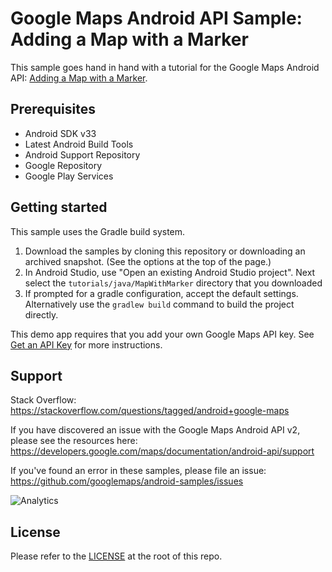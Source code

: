 Google Maps Android API Sample: Adding a Map with a Marker
==========================================================

This sample goes hand in hand with a tutorial for the Google Maps Android API:
[Adding a Map with a Marker](https://developers.google.com/maps/documentation/android-api/map-with-marker).

Prerequisites
--------------

- Android SDK v33
- Latest Android Build Tools
- Android Support Repository
- Google Repository
- Google Play Services

Getting started
---------------

This sample uses the Gradle build system.

1. Download the samples by cloning this repository or downloading an archived
  snapshot. (See the options at the top of the page.)
1. In Android Studio, use "Open an existing Android Studio project". Next select the 
  `tutorials/java/MapWithMarker` directory that you downloaded
1. If prompted for a gradle configuration, accept the default settings.
  Alternatively use the `gradlew build` command to build the project directly.

This demo app requires that you add your own Google Maps API key. See [Get an API Key](../../../docs/GET_AN_API_KEY.md) for more instructions.

Support
-------

Stack Overflow: https://stackoverflow.com/questions/tagged/android+google-maps

If you have discovered an issue with the Google Maps Android API v2, please see
the resources here: https://developers.google.com/maps/documentation/android-api/support

If you've found an error in these samples, please file an issue:
https://github.com/googlemaps/android-samples/issues

![Analytics](https://ga-beacon.appspot.com/UA-12846745-20/android-samples-apidemos/readme?pixel)

License
-------

Please refer to the [LICENSE](https://github.com/googlemaps/android-samples/blob/main/LICENSE) at the root of this repo.
